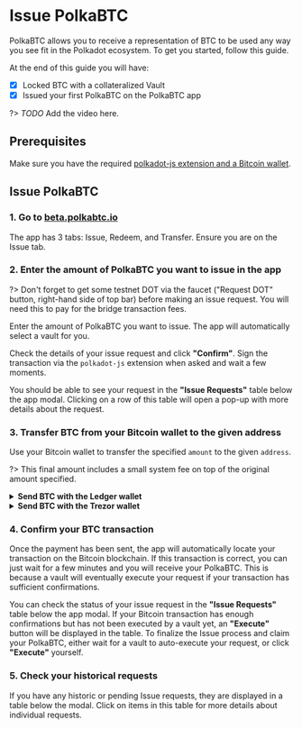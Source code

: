 # Issue PolkaBTC

PolkaBTC allows you to receive a representation of BTC to be used any way you see fit in the Polkadot ecosystem.
To get you started, follow this guide.

At the end of this guide you will have:

- [x] Locked BTC with a collateralized Vault
- [x] Issued your first PolkaBTC on the PolkaBTC app

?> _TODO_ Add the video here.

## Prerequisites

Make sure you have the required [polkadot-js extension and a Bitcoin wallet](start/prereq.md).


## Issue PolkaBTC


### 1. Go to [ beta.polkabtc.io](https://beta.polkabtc.io/app)

The app has 3 tabs: Issue, Redeem, and Transfer. Ensure you are on the Issue tab.

### 2. Enter the amount of PolkaBTC you want to issue in the app

?> Don't forget to get some testnet DOT via the faucet ("Request DOT" button, right-hand side of top bar) before making an issue request. You will need this to pay for the bridge transaction fees.

Enter the amount of PolkaBTC you want to issue. The app will automatically select a vault for you.

Check the details of your issue request and click **"Confirm"**. Sign the transaction via the `polkadot-js` extension when asked and wait a few moments.

You should be able to see your request in the **"Issue Requests"** table below the app modal. Clicking on a row of this table will open a pop-up with more details about the request.


### 3. Transfer BTC from your Bitcoin wallet to the given address

Use your Bitcoin wallet to transfer the specified `amount` to the given `address`.

?> This final amount includes a small system fee on top of the original amount specified.

<details>
<summary>
<b>Send BTC with the Ledger wallet</b>

</summary>

To configure [Ledger Live](https://www.ledger.com/ledger-live) to work with Bitcoin testnet, go to `Setting` > `Experimental features` and enable `Developer mode`. Using the `Manager`, install the `Bitcoin testnet` app onto your device.

Enter the recipient address or scan the QR code. ([Support](https://support.ledger.com/hc/en-us/articles/360019123593-Send-crypto-assets))

![Enter Recipient](../_assets/img/ledger/1-recipient.png)

Enter the amount - this may be auto-completed.

![Enter Amount](../_assets/img/ledger/2-amount.png)

Review the summary and click **"Continue"**.

![Summary](../_assets/img/ledger/3-summary.png)

Confirm the recipient address, amount and fees on the device.

![Confirm](../_assets/img/ledger/4-device-2.png)

The receipt will show the transaction ID, click **"View in explorer"** to check whether your transaction is included in the Bitcoin network.

![Receipt](../_assets/img/ledger/5-receipt.png)
</details>


<details>
<summary>
<b>Send BTC with the Trezor wallet</b>
</summary>


To configure the [Trezor Wallet](https://wallet.trezor.io/#/) to work with Bitcoin testnet, go to the `Wallet Settings` and set `Backend Server URL` to `https://tbtc2.trezor.io`.

For up-to-date details please checkout the [Trezor Wiki](https://wiki.trezor.io/Bitcoin_testnet).

![Configuration](../_assets/img/trezor/1-configuration.png)

Enter the recipient address and amount manually or scan the QR code. ([User Manual](https://wiki.trezor.io/User_manual:Making_payments#Enter_the_destination_address_and_the_amount))

![Enter Recipient & Amount](../_assets/img/trezor/2-send-testnet.png)

Confirm the recipient address, amount and fees on the device.

![Confirm](../_assets/img/trezor/3-confirm-device.png)

The payment will appear in the `Transactions` tab as unconfirmed. Once this is included in the Bitcoin network the status should update.
If configured, you may also check the status of the transaction in a block explorer.

![Receipt](../_assets/img/trezor/4-transactions.png)

</details>

### 4. Confirm your BTC transaction

Once the payment has been sent, the app will automatically locate your transaction on the Bitcoin blockchain. If this transaction is correct, you can just wait for a few minutes and you will receive your PolkaBTC. This is because a vault will eventually execute your request if your transaction has sufficient confirmations.

You can check the status of your issue request in the **"Issue Requests"** table below the app modal. If your Bitcoin transaction has enough confirmations but has not been executed by a vault yet, an **"Execute"** button will be displayed in the table. To finalize the Issue process and claim your PolkaBTC, either wait for a vault to auto-execute your request, or click **"Execute"** yourself.

### 5. Check your historical requests

If you have any historic or pending Issue requests, they are displayed in a table below the modal. Click on items in this table for more details about individual requests.
